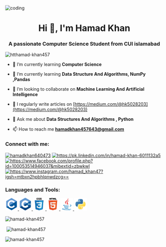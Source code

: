 <img align="center"  alt="coding" width="1000" src="https://camo.githubusercontent.com/7de37139d0b4c1ce40865e799b446c0e963a3dd8fb68d239707237c40604fa3d/68747470733a2f2f63646e2e6472696262626c652e636f6d2f75736572732f3733303730332f73637265656e73686f74732f363538313234332f6176656e746f2e676966">
  
 <h1 align="center">Hi 👋, I'm Hamad Khan</h1>
<h3 align="center">A passionate Computer Science Student from CUI islamabad</h3>

<p align="left"> <img src="https://komarev.com/ghpvc/?username=htthamad-khan457&label=Profile%20views&color=0e75b6&style=flat" alt="htthamad-khan457" /> </p>

- 🔭 I’m currently learning **Computer Science**

- 🌱 I’m currently learning **Data Structure And Algorithms, NumPy ,Pandas**

- 👯 I’m looking to collaborate on **Machine Learning And Artificial Intelligence**

- 📝 I regularly write articles on [https://medium.com/@hk5028203](https://medium.com/@hk5028203)

- 💬 Ask me about **Data Structures And Algorithms , Python**

- 📫 How to reach me **hamadkhan457643@gmail.com**

<h3 align="left">Connect with me:</h3>
<p align="left">
<a href="https://x.com/@HamadKhan640473" target="blank"><img align="center" src="https://raw.githubusercontent.com/rahuldkjain/github-profile-readme-generator/master/src/images/icons/Social/x.svg" alt="hamadkhan640473" height="30" width="40" /></a>
<a href="https://linkedin.com/in/https://pk.linkedin.com/in/hamad-khan-6011132a5" target="blank"><img align="center" src="https://raw.githubusercontent.com/rahuldkjain/github-profile-readme-generator/master/src/images/icons/Social/linked-in-alt.svg" alt="https://pk.linkedin.com/in/hamad-khan-6011132a5" height="30" width="40" /></a>
<a href="https://fb.com/profile.php?id=100053514946037&mibextid=zbwkwl" target="blank"><img align="center" src="https://raw.githubusercontent.com/rahuldkjain/github-profile-readme-generator/master/src/images/icons/Social/facebook.svg" alt="https://www.facebook.com/profile.php?id=100053514946037&mibextid=zbwkwl" height="30" width="40" /></a>
<a href="https://instagram.com/https://www.instagram.com/hamad_khan47?igsh=mtbxn2hpbhlqnwdzcg==" target="blank"><img align="center" src="https://raw.githubusercontent.com/rahuldkjain/github-profile-readme-generator/master/src/images/icons/Social/instagram.svg" alt="https://www.instagram.com/hamad_khan47?igsh=mtbxn2hpbhlqnwdzcg==" height="30" width="40" /></a>
</p>

<h3 align="left">Languages and Tools:</h3>
<p align="left"> <a href="https://www.cprogramming.com/" target="_blank" rel="noreferrer"> <img src="https://raw.githubusercontent.com/devicons/devicon/master/icons/c/c-original.svg" alt="c" width="40" height="40"/> </a> <a href="https://www.w3schools.com/cpp/" target="_blank" rel="noreferrer"> <img src="https://raw.githubusercontent.com/devicons/devicon/master/icons/cplusplus/cplusplus-original.svg" alt="cplusplus" width="40" height="40"/> </a> <a href="https://www.w3schools.com/css/" target="_blank" rel="noreferrer"> <img src="https://raw.githubusercontent.com/devicons/devicon/master/icons/css3/css3-original-wordmark.svg" alt="css3" width="40" height="40"/> </a> <a href="https://www.w3.org/html/" target="_blank" rel="noreferrer"> <img src="https://raw.githubusercontent.com/devicons/devicon/master/icons/html5/html5-original-wordmark.svg" alt="html5" width="40" height="40"/> </a> <a href="https://www.java.com" target="_blank" rel="noreferrer"> <img src="https://raw.githubusercontent.com/devicons/devicon/master/icons/java/java-original.svg" alt="java" width="40" height="40"/> </a> <a href="https://www.python.org" target="_blank" rel="noreferrer"> <img src="https://raw.githubusercontent.com/devicons/devicon/master/icons/python/python-original.svg" alt="python" width="40" height="40"/> </a> </p>

<p><img align="center" src="https://github-readme-stats.vercel.app/api/top-langs?username=hamad-khan457&show_icons=true&locale=en&layout=compact" alt="hamad-khan457" /></p>

<p>&nbsp;<img align="center" src="https://github-readme-stats.vercel.app/api?username=hamad-khan457&show_icons=true&locale=en" alt="hamad-khan457" /></p>

<p><img align="center" src="https://github-readme-streak-stats.herokuapp.com/?user=hamad-khan457&" alt="hamad-khan457" /></p>



